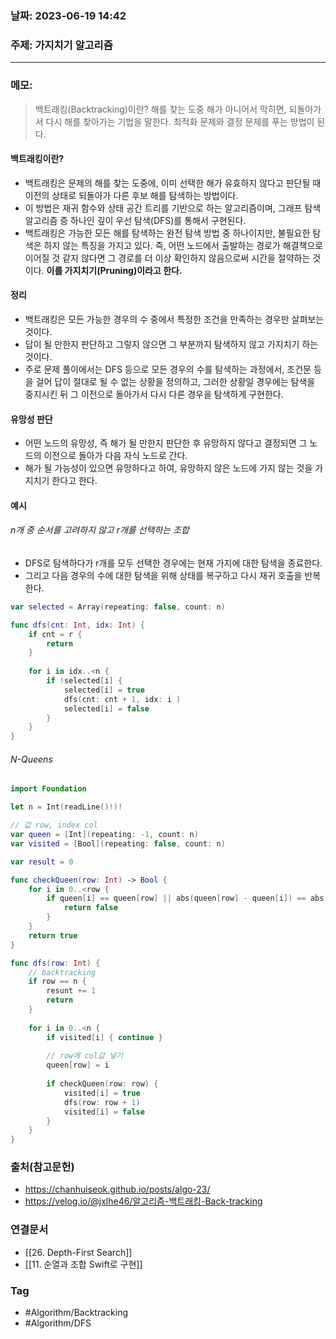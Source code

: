 ### 날짜: 2023-06-19 14:42

### 주제: 가지치기 알고리즘 
---
### 메모: 
> 백트래킹(Backtracking)이란? 해를 찾는 도중 해가 아니어서 막히면, 되돌아가서 다시 해를 찾아가는 기법을 말한다. 
> 최적화 문제와 결정 문제를 푸는 방법이 된다. 
#### 백트래킹이란?
- 백트래킹은 문제의 해를 찾는 도중에, 이미 선택한 해가 유효하지 않다고 판단될 때 이전의 상태로 되돌아가 다른 후보 해를 탐색하는 방법이다. 
- 이 방법은 재귀 함수와 상태 공간 트리를 기반으로 하는 알고리즘이며, 그래프 탐색 알고리즘 증 하나인 깊이 우선 탐색(DFS)를 통해서 구현된다. 
- 백트래킹은 가능한 모든 해를 탐색하는 완전 탐색 방법 중 하나이지만, 불필요한 탐색은 하지 않는 특징을 가지고 있다. 즉, 어떤 노드에서 출발하는 경로가 해결책으로 이어질 것 같지 않다면 그 경로를 더 이상 확인하지 않음으로써 시간을 절약하는 것이다. **이를 가지치기(Pruning)이라고 한다.** 
#### 정리 
- 백트래킹은 모든 가능한 경우의 수 중에서 특정한 조건을 만족하는 경우만 살펴보는 것이다. 
- 답이 될 만한지 판단하고 그렇지 않으면 그 부분까지 탐색하지 않고 가지치기 하는 것이다. 
- 주로 문제 풀이에서는 DFS 등으로 모든 경우의 수를 탐색하는 과정에서, 조건문 등을 걸어 답이 절대로 될 수 없는 상황을 정의하고, 그러한 상황일 경우에는 탐색을 중지시킨 뒤 그 이전으로 돌아가서 다시 다른 경우을 탐색하게 구현한다. 
#### 유망성 판단 
- 어떤 노드의 유망성, 즉 해가 될 만한지 판단한 후 유망하지 않다고 결정되면 그 노드의 이전으로 돌아가 다음 자식 노드로 간다. 
- 해가 될 가능성이 있으면 유망하다고 하여, 유망하지 않은 노드에 가지 않는 것을 가지치기 한다고 한다. 
#### 예시
###### n개 중 순서를 고려하지 않고 r개를 선택하는 조합 
- DFS로 탐색하다가 r개를 모두 선택한 경우에는 현재 가지에 대한 탐색을 종료한다. 
- 그리고 다음 경우의 수에 대한 탐색을 위해 상태를 복구하고 다시 재귀 호출을 반복한다. 
``` swift 
var selected = Array(repeating: false, count: n) 

func dfs(cnt: Int, idx: Int) { 
	if cnt = r { 
		return 
	}
	
	for i in idx..<n { 
		if !selected[i] { 
			selected[i] = true
			dfs(cnt: cnt + 1, idx: i )
			selected[i] = false
		}
	}
}
```
###### N-Queens 
``` swift 
import Foundation 

let n = Int(readLine()!)! 

// 값 row, index col
var queen = [Int](repeating: -1, count: n)
var visited = [Bool](repeating: false, count: n)

var result = 0

func checkQueen(row: Int) -> Bool { 
	for i in 0..<row { 
		if queen[i] == queen[row] || abs(queen[row] - queen[i]) == abs(row - i) { 
			return false
		}
	}
	return true 
}

func dfs(row: Int) { 
	// backtracking
	if row == n { 
		resunt += 1 
		return 
	}
	
	for i in 0..<n { 
		if visited[i] { continue }
		
		// row에 col값 넣기 
		queen[row] = i
		
		if checkQueen(row: row) { 
			visited[i] = true
			dfs(row: row + 1)
			visited[i] = false 
 		}
	}
}
```
### 출처(참고문헌) 
- https://chanhuiseok.github.io/posts/algo-23/
- https://velog.io/@jxlhe46/알고리즘-백트래킹-Back-tracking

### 연결문서 
- [[26. Depth-First Search]]
- [[11. 순열과 조합 Swift로 구현]]

### Tag
- #Algorithm/Backtracking 
- #Algorithm/DFS 
